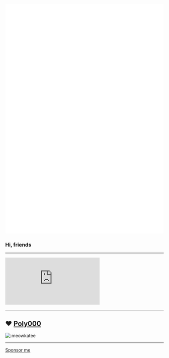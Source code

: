 ![banner](github-metrics.svg)
### Hi, friends
--------------------

[![osu](https://osusig.lolicon.app/sig.php?colour=hexff66aa&uname=MeowKate_moe&pp=1&countryrank)](https://osu.ppy.sh/users/34579921)

--------------------
❤️ [Poly000](https://github.com/poly000)
--------------------

![:meowkatee](https://count.getloli.com/get/@:meowkatee)

--------------------

[Sponsor me](https://afdian.net/a/poly000)


